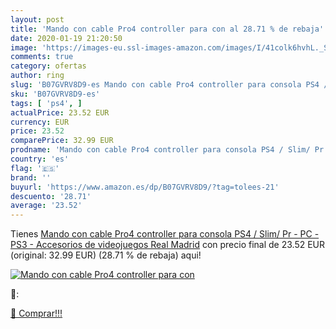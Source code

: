 ```yaml
---
layout: post
title: 'Mando con cable Pro4 controller para con al 28.71 % de rebaja'
date: 2020-01-19 21:20:50
image: 'https://images-eu.ssl-images-amazon.com/images/I/41colk6hvhL._SL200_.jpg'
comments: true
category: ofertas
author: ring
slug: 'B07GVRV8D9-es Mando con cable Pro4 controller para consola PS4 / Slim/...'
sku: 'B07GVRV8D9-es'
tags: [ 'ps4', ]
actualPrice: 23.52 EUR
currency: EUR
price: 23.52
comparePrice: 32.99 EUR
prodname: 'Mando con cable Pro4 controller para consola PS4 / Slim/ Pr - PC -PS3 - Accesorios de videojuegos Real Madrid'
country: 'es'
flag: '🇪🇸'
brand: ''
buyurl: 'https://www.amazon.es/dp/B07GVRV8D9/?tag=tolees-21'
descuento: '28.71'
average: '23.52'
---
```


Tienes [Mando con cable Pro4 controller para consola PS4 / Slim/ Pr - PC -PS3 - Accesorios de videojuegos Real Madrid](https://www.amazon.es/dp/B07GVRV8D9/?tag=tolees-21) con precio final de  23.52 EUR (original: 32.99 EUR) (28.71 %  de rebaja) aqui!

[![Mando con cable Pro4 controller para con](https://images-eu.ssl-images-amazon.com/images/I/41colk6hvhL._SL200_.jpg)](https://www.amazon.es/dp/B07GVRV8D9/?tag=tolees-21)

🔎:


[🛒 Comprar!!!](https://www.amazon.es/dp/B07GVRV8D9/?tag=tolees-21)
